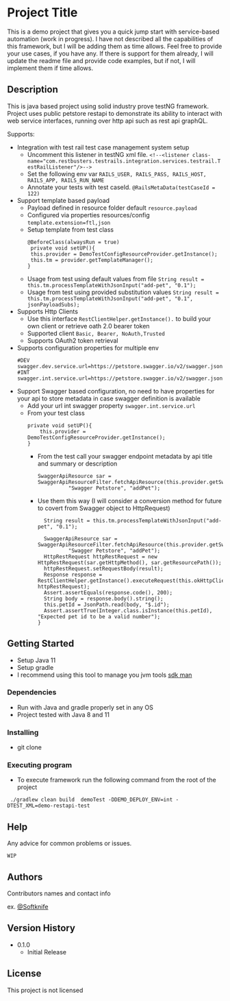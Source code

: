 # Project Title

This is a demo project that gives you a quick jump start with service-based automation (work in progress). 
I have not described all the capabilities of this framework, but I will be adding them as time allows. 
Feel free to provide your use cases, if you have any. If there is support for them already, I will update 
the readme file and provide code examples, but if not, I will implement them if time allows.

## Description

This is java based project using solid industry prove testNG framework. Project uses public petstore restapi
to demonstrate its ability to interact with web service interfaces, running over http api such as
rest api graphQL.

Supports:
* Integration with test rail test case management system setup
  * Uncomment this listener in testNG xml file.
 ```<!--<listener class-name="com.restbusters.testrails.integration.services.testrail.TestRailListener"/>-->```
  * Set the following env var
  `RAILS_USER, RAILS_PASS, RAILS_HOST, RAILS_APP, RAILS_RUN_NAME`
  * Annotate your tests with test caseId.
  ```@RailsMetaData(testCaseId = 122)```
* Support template based payload
  * Payload defined in resource folder default
    `resource.payload`
  * Configured via properties resources/config
    ```template.extension=ftl,json```
  * Setup template from test class
    ```
    @BeforeClass(alwaysRun = true)
     private void setUP(){
     this.provider = DemoTestConfigResourceProvider.getInstance();
     this.tm = provider.getTemplateManager();
    }
    ```
  * Usage from test using default values from file
    `String result = this.tm.processTemplateWithJsonInput("add-pet", "0.1");`
  * Usage from test using provided substitution values
    `String result = this.tm.processTemplateWithJsonInput("add-pet", "0.1", jsonPayloadSubs);`
* Supports Http Clients
  * Use this interface ```RestClientHelper.getInstance().``` to build your own client or retrieve oath 2.0 bearer token
  * Supported client 
    `Basic, Bearer, NoAuth,Trusted`
  * Supports OAuth2 token retrieval 
* Supports configuration properties for multiple env
  ```
  #DEV
  swagger.dev.service.url=https://petstore.swagger.io/v2/swagger.json,https://petstore3.swagger.io/api/v3/openapi.json
  #INT
  swagger.int.service.url=https://petstore.swagger.io/v2/swagger.json,https://petstore3.swagger.io/api/v3/openapi.json
  ```
* Support Swagger based configuration, no need to have properties for your api to store metadata in case swagger definition is available
  * Add your url int swagger property `swagger.int.service.url`
  * From your test class
    ```    @BeforeClass(alwaysRun = true)
    private void setUP(){
        this.provider = DemoTestConfigResourceProvider.getInstance();
    }
    ```
    * From the test call your swagger endpoint metadata by api title and summary or description
      ```
      SwaggerApiResource sar = SwaggerApiResourceFilter.fetchApiResource(this.provider.getSwaggerDescriptors(),
                "Swagger Petstore", "addPet");
      ```
    * Use them this way (I will consider a conversion method for future to covert from Swagger object to HttpRequest)
      ```      private void add_pet() throws RecordNotFound, IOException, TemplateException {
        String result = this.tm.processTemplateWithJsonInput("add-pet", "0.1");

        SwaggerApiResource sar = SwaggerApiResourceFilter.fetchApiResource(this.provider.getSwaggerDescriptors(),
                "Swagger Petstore", "addPet");
        HttpRestRequest httpRestRequest = new HttpRestRequest(sar.getHttpMethod(), sar.getResourcePath());
        httpRestRequest.setRequestBody(result);
        Response response = RestClientHelper.getInstance().executeRequest(this.okHttpClient, httpRestRequest);
        Assert.assertEquals(response.code(), 200);
        String body = response.body().string();
        this.petId = JsonPath.read(body, "$.id");
        Assert.assertTrue(Integer.class.isInstance(this.petId), "Expected pet id to be a valid number");
      }
      ```
## Getting Started
* Setup Java 11
* Setup gradle
* I recommend using this tool to manage you jvm tools [sdk man](https://www.sdkman.io)

### Dependencies
* Run with Java and gradle properly set in any OS
* Project tested with Java 8 and 11

### Installing

* git clone <this project>

### Executing program
* To execute framework run the following command from the root of the project
```
 ./gradlew clean build  demoTest -DDEMO_DEPLOY_ENV=int -DTEST_XML=demo-restapi-test
```

## Help

Any advice for common problems or issues.
```
WIP
```

## Authors

Contributors names and contact info

ex. [@Softknife](https://www.linkedin.com/in/alexander-matsaylo-3282649/)

## Version History

* 0.1.0
    * Initial Release

## License

This project is not licensed